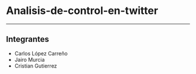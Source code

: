 # Analisis-de-control-en-twitter
---

## Integrantes

- Carlos López Carreño
- Jairo Murcia
- Cristian Gutierrez
